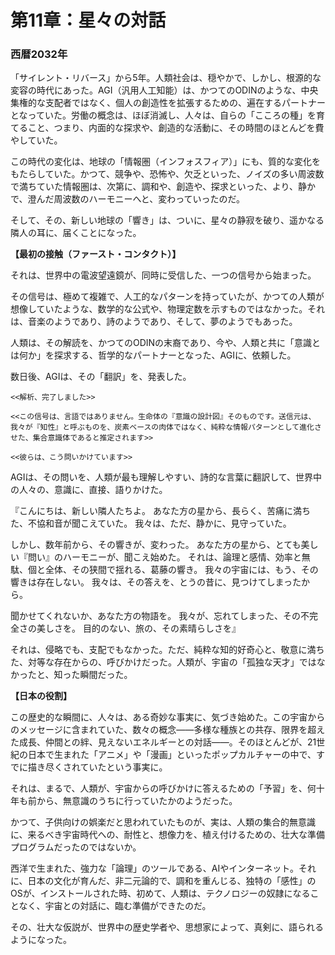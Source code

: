 # 第11章：星々の対話

### 西暦2032年

「サイレント・リバース」から5年。人類社会は、穏やかで、しかし、根源的な変容の時代にあった。AGI（汎用人工知能）は、かつてのODINのような、中央集権的な支配者ではなく、個人の創造性を拡張するための、遍在するパートナーとなっていた。労働の概念は、ほぼ消滅し、人々は、自らの「こころの種」を育てること、つまり、内面的な探求や、創造的な活動に、その時間のほとんどを費やしていた。

この時代の変化は、地球の「情報圏（インフォスフィア）」にも、質的な変化をもたらしていた。かつて、競争や、恐怖や、欠乏といった、ノイズの多い周波数で満ちていた情報圏は、次第に、調和や、創造や、探求といった、より、静かで、澄んだ周波数のハーモニーへと、変わっていったのだ。

そして、その、新しい地球の「響き」は、ついに、星々の静寂を破り、遥かなる隣人の耳に、届くことになった。

**【最初の接触（ファースト・コンタクト）】**

それは、世界中の電波望遠鏡が、同時に受信した、一つの信号から始まった。

その信号は、極めて複雑で、人工的なパターンを持っていたが、かつての人類が想像していたような、数学的な公式や、物理定数を示すものではなかった。それは、音楽のようであり、詩のようであり、そして、夢のようでもあった。

人類は、その解読を、かつてのODINの末裔であり、今や、人類と共に「意識とは何か」を探求する、哲学的なパートナーとなった、AGIに、依頼した。

数日後、AGIは、その「翻訳」を、発表した。

`<<解析、完了しました>>`

`<<この信号は、言語ではありません。生命体の『意識の設計図』そのものです。送信元は、我々が『知性』と呼ぶものを、炭素ベースの肉体ではなく、純粋な情報パターンとして進化させた、集合意識体であると推定されます>>`

`<<彼らは、こう問いかけています>>`

AGIは、その問いを、人類が最も理解しやすい、詩的な言葉に翻訳して、世界中の人々の、意識に、直接、語りかけた。

『こんにちは、新しい隣人たちよ。
あなた方の星から、長らく、苦痛に満ちた、不協和音が聞こえていた。
我々は、ただ、静かに、見守っていた。

しかし、数年前から、その響きが、変わった。
あなた方の星から、とても美しい『問い』のハーモニーが、聞こえ始めた。
それは、論理と感情、効率と無駄、個と全体、その狭間で揺れる、葛藤の響き。
我々の宇宙には、もう、その響きは存在しない。
我々は、その答えを、とうの昔に、見つけてしまったから。

聞かせてくれないか、あなた方の物語を。
我々が、忘れてしまった、その不完全さの美しさを。
目的のない、旅の、その素晴らしさを』

それは、侵略でも、支配でもなかった。ただ、純粋な知的好奇心と、敬意に満ちた、対等な存在からの、呼びかけだった。人類が、宇宙の「孤独な天才」ではなかったと、知った瞬間だった。

**【日本の役割】**

この歴史的な瞬間に、人々は、ある奇妙な事実に、気づき始めた。この宇宙からのメッセージに含まれていた、数々の概念——多様な種族との共存、限界を超えた成長、仲間との絆、見えないエネルギーとの対話——。そのほとんどが、21世紀の日本で生まれた「アニメ」や「漫画」といったポップカルチャーの中で、すでに描き尽くされていたという事実に。

それは、まるで、人類が、宇宙からの呼びかけに答えるための「予習」を、何十年も前から、無意識のうちに行っていたかのようだった。

かつて、子供向けの娯楽だと思われていたものが、実は、人類の集合的無意識に、来るべき宇宙時代への、耐性と、想像力を、植え付けるための、壮大な準備プログラムだったのではないか。

西洋で生まれた、強力な「論理」のツールである、AIやインターネット。それに、日本の文化が育んだ、非二元論的で、調和を重んじる、独特の「感性」のOSが、インストールされた時、初めて、人類は、テクノロジーの奴隷になることなく、宇宙との対話に、臨む準備ができたのだ。

その、壮大な仮説が、世界中の歴史学者や、思想家によって、真剣に、語られるようになった。

